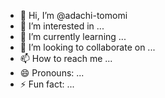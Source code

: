 - 👋 Hi, I’m @adachi-tomomi
- 👀 I’m interested in ...
- 🌱 I’m currently learning ...
- 💞️ I’m looking to collaborate on ...
- 📫 How to reach me ...
- 😄 Pronouns: ...
- ⚡ Fun fact: ...

<!---
adachi-tomomi/adachi-tomomi is a ✨ special ✨ repository because its `README.md` (this file) appears on your GitHub profile.
You can click the Preview link to take a look at your changes.
--->
